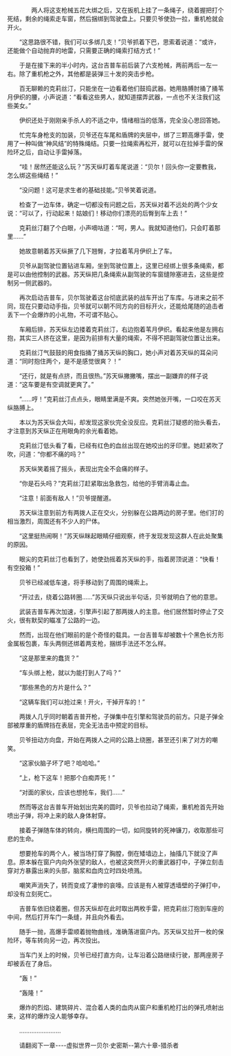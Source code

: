 <div class="read-content j_readContent" id="">
                <p>　　　　两人将这支枪械五花大绑之后，又在扳机上挂了一条绳子，绕着握把打个死结，剩余的绳索走车窗，然后捆绑到驾驶盘上。只要贝爷使劲一拉，重机枪就会开火。<p>　　“这思路很不错，我们可以多绑几支！”贝爷抓着下巴，思索着说道：“或许，还能做个自动抛弃的地雷，只需要正确的绳索打结方式！”<p>　　于是在接下来的半小时内，这台吉普车前后装了六支枪械，两前两后一左一右。除了重机枪之外，其他都是装弹三十发的突击步枪。<p>　　百无聊赖的克莉丝汀，只能坐在一边看着他们鼓捣武器。她用胳膊肘捅了捅苇月伊织的腰，小声说道：“看看这些男人，就知道摆弄武器，一点也不关注我们这些美女。”<p>　　伊织还处于刚刚亲手杀人的不适之中，情绪相当的低落，完全没心思回答她。<p>　　忙完车身枪支的加装，贝爷还在车尾和盾牌的夹层中，绑了三颗高爆手雷，使用了一种叫做“神风结”的特殊绳结。只要一拉绳索再松开，就可以在拉掉手雷的保险环之后，自动让手雷掉落。<p>　　“哇！居然还能这么玩？”苏天纵盯着车尾说道：“贝尔！回头你一定要教我，怎么绑这些绳结！”<p>　　“没问题！这可是求生者的基础技能。”贝爷笑着说道。<p>　　检查了一边车体，确定一切都没有问题之后，苏天纵对着不远处的两个少女说：“可以了，行动起来！姑娘们！移动你们漂亮的后臀到车上去！”<p>　　克莉丝汀翻了个白眼，小声嘀咕道：“呵，男人。我就知道他们，只会盯着那里……”<p>　　她故意朝着苏天纵撅了几下翘臀，才拉着苇月伊织上了车。<p>　　贝爷从副驾驶位置钻进车厢，坐到驾驶位置上，这里已经绑上很多条绳索，都是可以由他控制的武器。苏天纵把几条绳索从副驾驶的车窗缝隙塞进去，这些是控制另一侧武器的。<p>　　再次启动吉普车，贝尔驾驶着这台彻底武装的战车开出了车库。与进来之前不同，现在只要动动手指，贝爷就可以朝不同方向的目标开火，还能给尾随的追击者丢下一个会爆炸的小礼物，不可谓不贴心。<p>　　车厢后排，苏天纵左边搂着克莉丝汀，右边抱着苇月伊织。看起来他是左拥右抱，其实三人挤在这里，是因为前排有大量的绳索，不得不把副驾驶位置让出来。<p>　　克莉丝汀气鼓鼓的用食指捅了捅苏天纵的胸口，她小声对着苏天纵的耳朵问道：“同时抱住两个，是不是感觉很爽？！”<p>　　“还行，就是有点挤，而且很热。”苏天纵撇撇嘴，摆出一副嫌弃的样子说道：“这车要是有空调就更爽了。”<p>　　“……哼！”克莉丝汀点点头，眼睛里满是不爽。突然她张开嘴，一口咬在苏天纵胳膊上。<p>　　本以为苏天纵会大叫，却发现这家伙完全没反应。克莉丝汀疑惑的抬头看去，才注意到苏天纵正在用眼角的余光看着她。<p>　　克莉丝汀低头看了看，已经有红色的血丝出现在她咬出的牙印里。她赶紧吹了吹，问道：“你都不痛的吗？”<p>　　苏天纵笑着摇了摇头，表现出完全不会痛的样子。<p>　　“你是石头吗？”克莉丝汀赶紧取出急救包，给他的手臂消毒止血。<p>　　“注意！前面有敌人！”贝爷提醒道。<p>　　苏天纵注意到前方有两拨人正在交火，分别躲在公路两边的房子里。他们打的相当激烈，周围还有不少人的尸体。<p>　　“这里挺热闹啊！”苏天纵眯起眼睛仔细观察，终于发现发现这群人在此处聚集的原因。<p>　　眼尖的克莉丝汀也看到了，她使劲摇着苏天纵的手，指着房顶说道：“快看！有空投箱！”<p>　　贝爷已经减低车速，将手移动到了周围的绳索上。<p>　　“开过去，绕着公路转圈……”苏天纵只说出半句话，贝爷就明白了他的意思。<p>　　武装吉普车再次加速，引擎声引起了那两拨人的主意。他们居然暂时停止了交火，很有默契的瞄准了公路的一边。<p>　　然而，出现在他们眼前的是个奇怪的载具。一台吉普车却被数十个黑色长方形金属板包裹，车头两侧还绑着两支枪，捆绑手法还不怎么样。<p>　　“这是那里来的蠢货？”<p>　　“车头绑上枪，就以为能打到人了吗？”<p>　　“那些黑色的方片是什么？”<p>　　“这辆车我们可以抢过来！开火，干掉开车的！”<p>　　两拨人几乎同时朝着吉普开枪，子弹集中在引擎和驾驶员的前方。只是子弹全部被厚重的盾牌挡在表层，完全无法击中预定的目标。<p>　　贝爷扭动方向盘，开始在两拨人之间的公路上绕圈，甚至还引来了对方的嘲笑。<p>　　“这家伙脑子坏了吧？哈哈哈。”<p>　　“上，枪下这车！把那个白痴弄死！”<p>　　“对面的家伙，应该也想抢车，我们……”<p>　　然而等这台吉普车开始划出完美的圆时，贝爷也拉动了绳索，重机枪首先开始喷出子弹，将冲上来的敌人身体射穿。<p>　　接着子弹随车体的转向，横扫周围的一切，如同旋转的死神镰刀，收取那些可悲的生命。<p>　　想要抢车的两个人，被当场打穿了胸膛，倒在矮墙边上，抽搐几下就没了声息。原本躲在窗户内向外张望的敌人，也被这突然开火的重武器打中，子弹立刻击穿对方暴露出来的头部，脑浆和血肉立时四处喷溅。<p>　　嘲笑声消失了，转而变成了凄惨的哀嚎。应该是有人被穿透墙壁的子弹打中，却没有立刻死亡。<p>　　吉普车依旧绕着圈，但苏天纵却在此时取出两枚手雷，把克莉丝汀抱到车座的中间，然后打开车门一条缝，并且向外看去。<p>　　随手一抛，高爆手雷顺着抛物曲线，准确落进窗户内。苏天纵又拉开一枚的保险环，等车转向另一边，再次投出。<p>　　当车门关上的时候，贝爷已经打直方向，让车沿着公路继续行驶，那两座房子却被丢在了身后。<p>　　“轰！”<p>　　“轰隆！”<p>　　爆炸的烈焰、建筑碎片、混合着人类的血肉从窗户和重机枪打出的弹孔喷射出来，这样的爆炸没人能够幸存。<p>　　……………………<p>　　请翻阅下一章----虚拟世界一贝尔·史密斯--第六十章-猎杀者<p>　　<p> 
            </div>